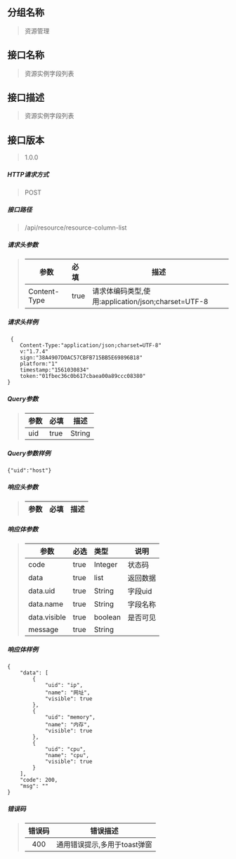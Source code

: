 ## 分组名称
> 资源管理

## 接口名称
> 资源实例字段列表

## 接口描述
> 资源实例字段列表

## 接口版本

> 1.0.0

##### HTTP请求方式

> POST

##### 接口路径
> /api/resource/resource-column-list

##### 请求头参数
> | 参数       | 必填 | 描述            |
> | ---------- | :--- |  --------------- |
> | Content-Type |true|请求体编码类型,使用:application/json;charset=UTF-8|

##### 请求头样例
```
 {
    Content-Type:"application/json;charset=UTF-8"
    v:"1.7.4"
    sign:"38A4907D0AC57CBFB715BB5E69896B18"
    platform:"1"
    timestamp:"1561030834"
    token:"01fbec36c0b617cbaea00a89ccc08380"
}
```

##### Query参数
> | 参数       | 必填 | 描述            |
> | ---------- | :--- |  --------------- |
> | uid |true|String|模型唯一标识|


##### Query参数样例
```
{"uid":"host"}
```

##### 响应头参数
> | 参数       | 必填 | 描述            |
> | ---------- | :--- |  --------------- |

##### 响应体参数
> | 参数       | 必选 | 类型 | 说明            |
> | ---------- | :--- | :--- | --------------- |
> | code |true|Integer|状态码|
> | data |true|list|返回数据|
> | data.uid |true|String|字段uid|
> | data.name |true|String|字段名称|
> | data.visible |true|boolean|是否可见|
> | message |true|String| |


##### 响应体样例
```
{
    "data": [
        {
            "uid": "ip",
            "name": "网址",
            "visible": true
        },
        {
            "uid": "memory",
            "name": "内存",
            "visible": true
        },
        {
            "uid": "cpu",
            "name": "cpu",
            "visible": true
        }
    ],
    "code": 200,
    "msg": ""
}
```
##### 错误码
> | 错误码      |错误描述|
> | :----------: | :---------------: |
> | 400 |通用错误提示,多用于toast弹窗|